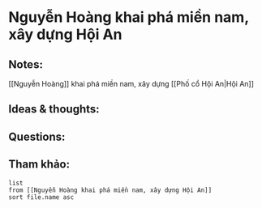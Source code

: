 # Nguyễn Hoàng khai phá miền nam, xây dựng Hội An

## Notes:
[[Nguyễn Hoàng]] khai phá miền nam, xây dựng [[Phố cổ Hội An|Hội An]]

## Ideas & thoughts:

## Questions:


## Tham khảo:
```dataview
list
from [[Nguyễn Hoàng khai phá miền nam, xây dựng Hội An]]
sort file.name asc
```